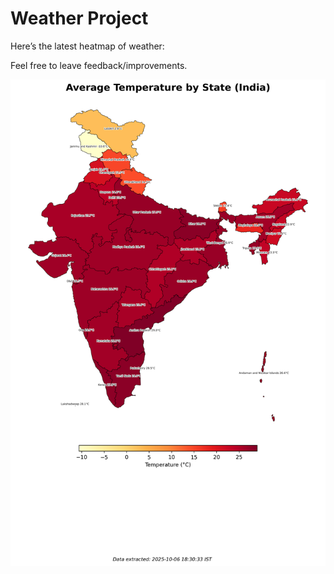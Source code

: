 # Weather Project

Here’s the latest heatmap of weather:

Feel free to leave feedback/improvements.

![India Heatmap](docs/assets/india_heatmap.png?v=E3BD73)
